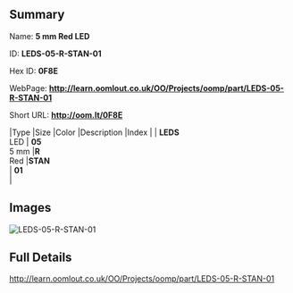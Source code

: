 

## Summary
 
Name: __5 mm Red LED__

ID: __LEDS-05-R-STAN-01__

Hex ID: __0F8E__

WebPage: __http://learn.oomlout.co.uk/OO/Projects/oomp/part/LEDS-05-R-STAN-01__

Short URL: __http://oom.lt/0F8E__


|Type   |Size   |Color   |Description   |Index   |
| __LEDS__ <br>LED  | __05__<br>5 mm   |__R__<br>Red    |__STAN__<br>    | __01__<br>  |


## Images
![LEDS-05-R-STAN-01](http://oomlout.com/oomp-gen/parts/LEDS-05-R-STAN-01/LEDS-05-R-STAN-01_420.jpg)

## Full Details

 http://learn.oomlout.co.uk/OO/Projects/oomp/part/LEDS-05-R-STAN-01

